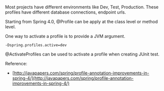 Most projects have different environments like Dev, Test, Production. These profiles have different database connections, endpoint urls. 

Starting from Spring 4.0, @Profile can be apply at the class level or method level.

One way to activate a profile is to provide a JVM argument.

```
-Dspring.profiles.active=dev
```

@ActivateProfiles can be used to activate a profile when creating JUnit test.

Reference:
- [http://javapapers.com/spring/profile-annotation-improvements-in-spring-4/](http://javapapers.com/spring/profile-annotation-improvements-in-spring-4/)